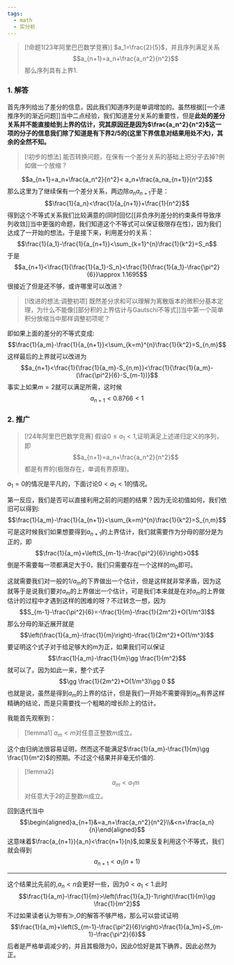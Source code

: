 ```yaml
---
tags:
  - math
  - 实分析
---
```

> [!命题1(23年阿里巴巴数学竞赛)]
> $a_1=\frac{2}{5}$，并且序列满足关系$$a_{n+1}=a_n+\frac{a_n^2}{n^2}$$
> 那么序列具有上界1.

### 1. 解答
首先序列给出了差分的信息，因此我们知道序列是单调增加的。虽然根据[[一个递推序列的渐近问题]]当中二点经验，我们知道差分关系的重要性，但是**此处的差分关系并不能直接给到上界的估计，究其原因还是因为$\frac{a_n^2}{n^2}$这一项的分子的信息我们除了知道是有下界$2/5$的(这里下界信息对结果用处不大)，其余的全然不知。**

> [!初步的想法]
> 能否转换问题，在保有一个差分关系的基础上把分子去掉?例如做一个放缩？

$$a_{n+1}=a_n+\frac{a_n^2}{n^2}< a_n+\frac{a_na_{n+1}}{n^2}$$
那么这里为了继续保有一个差分关系，两边除$a_na_{n+1}$于是：
$$\frac{1}{a_n}<\frac{1}{a_{n+1}}+\frac{1}{n^2}$$
得到这个不等式关系我们比较满意的(同时回忆[[非负序列差分的约束条件导致序列收敛]]当中更强的命题，我们知道这个不等式可以保证极限存在性)，因为我们达成了一开始的想法。于是接下来，利用差分的关系：$$\frac{1}{a_1}-\frac{1}{a_{n+1}}<\sum_{k=1}^{n}\frac{1}{k^2}=S_n$$
于是$$a_{n+1}<\frac{1}{\frac{1}{a_1}-S_n}<\frac{1}{\frac{1}{a_1}-\frac{\pi^2}{6}}\approx 1.1695$$
很接近了但是还不够，或许哪里可以改进？

> [!改进的想法:调整初项]
> 既然差分求和可以理解为离散版本的微积分基本定理，为什么不能像[[部分积的上界估计与Gautschi不等式]]当中第一个简单积分放缩当中那样调整初项呢？

即如果上面的差分的不等式变成:$$\frac{1}{a_m}-\frac{1}{a_{n+1}}<\sum_{k=m}^{n}\frac{1}{k^2}=S_{n,m}$$
这样最后的上界就可以改进为
$$a_{n+1}<\frac{1}{\frac{1}{a_m}-S_{n,m}}<\frac{1}{\frac{1}{a_m}-(\frac{\pi^2}{6}-S_{m-1})}$$
事实上如果$m=2$就可以满足所需，这时候$$a_{n+1}<0.8766<1$$
### 2. 推广

> [!24年阿里巴巴数学竞赛]
> 假设$0\leq a_1<1$,证明满足上述递归定义的序列，即$$a_{n+1}=a_n+\frac{a_n^2}{n^2}$$都是有界的(极限存在，单调有界原理)。

$a_1=0$的情况是平凡的，下面讨论$0<a_1<1$的情况。

第一反应，我们是否可以直接利用之前的问题的结果？因为无论初值如何，我们依旧可以得到:
$$\frac{1}{a_m}-\frac{1}{a_{n+1}}<\sum_{k=m}^{n}\frac{1}{k^2}=S_{n,m}$$
可是这时候我们如果想要得到$a_{n+1}$的上界估计，我们就需要作为分母的部分是为正的，即$$\frac{1}{a_m}+\left(S_{m-1}-\frac{\pi^2}{6}\right)>0$$
倒是不需要每一项都满足大于0，我们只需要存在一个这样的$m_0$即可。

这就需要我们对一般的$1/a_m$的下界做出一个估计，但是这样就非常矛盾，因为这就等于是说我们要对$a_m$的上界做出一个估计，可是我们本来就是在对$a_m$的上界做估计的过程中才遇到这样的困难的呀？不过转念一想，因为$$S_{m-1}-\frac{\pi^2}{6}=-\frac{1}{m}-\frac{1}{2m^2}+O(1/m^3)$$
那么分母的渐近展开就是$$\left(\frac{1}{a_m}-\frac{1}{m}\right)-\frac{1}{2m^2}+O(1/m^3)$$
要证明这个式子对于给足够大的$m$为正，如果我们可以保证$$\frac{1}{a_m}-\frac{1}{m}\gg \frac{1}{m^2}$$就可以了。因为如此一来，整个式子$$\gg \frac{1}{2m^2}+O(1/m^3)\gg 0 $$
也就是说，虽然是得到$a_m$的上界的估计，但是我们一开始不需要得到$a_m$有界这样精确的结论，而是只需要找一个粗略的增长阶上的估计。

我能首先观察到：

> [!lemma1]
> $a_m<m$对任意正整数$m$成立。

这个由归纳法很容易证明，然而这不能满足$\frac{1}{a_m}-\frac{1}{m}\gg \frac{1}{m^2}$的预期。不过这个结果并非毫无价值的.

> [!lemma2]
> $$a_m<a_1m$$对任意大于2的正整数$m$成立。

回到迭代当中$$\begin{aligned}a_{n+1}&=a_n+\frac{a_n^2}{n^2}\\&<n+\frac{a_n}{n}\end{aligned}$$
这意味着$\frac{a_{n+1}}{a_n}<\frac{n+1}{n}$,如果反复利用这个不等式，我们就会得到$$a_{n+1}<a_1(n+1)$$

---

这个结果比先前的,$a_n < n$会更好一些，因为$0<a_1<1$.此时$$\frac{1}{a_m}-\frac{1}{m}>\left(\frac{1}{a_1}-1\right)\frac{1}{m}\gg \frac{1}{m^2}$$
不过如果读者认为带有$\gg,O$的解答不够严格，那么可以尝试证明$$\frac{1}{a_m}+\left(S_{m-1}-\frac{\pi^2}{6}\right)>\frac{1}{a_1m}+S_{m-1}-\frac{\pi^2}{6}$$后者是严格单调减少的，并且其极限为0，因此0恰好是其下确界，因此必然为正。

